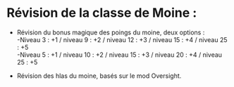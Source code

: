# Révision de la classe de Moine :

- Révision du bonus magique des poings du moine, deux options :  
  -Niveau 3 : +1 / niveau 9 : +2 / niveau 12 : +3 / niveau 15 : +4 / niveau 25 : +5  
  -Niveau 5 : +1 / niveau 10 : +2 / niveau 15 : +3 / niveau 20 : +4 / niveau 25 : +5

- Révision des hlas du moine, basés sur le mod Oversight.

